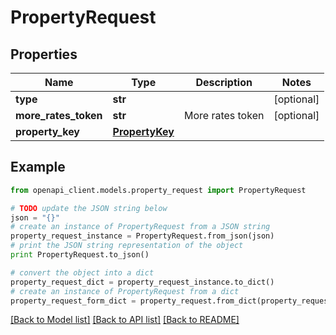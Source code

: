 # PropertyRequest


## Properties
Name | Type | Description | Notes
------------ | ------------- | ------------- | -------------
**type** | **str** |  | [optional] 
**more_rates_token** | **str** | More rates token | [optional] 
**property_key** | [**PropertyKey**](PropertyKey.md) |  | 

## Example

```python
from openapi_client.models.property_request import PropertyRequest

# TODO update the JSON string below
json = "{}"
# create an instance of PropertyRequest from a JSON string
property_request_instance = PropertyRequest.from_json(json)
# print the JSON string representation of the object
print PropertyRequest.to_json()

# convert the object into a dict
property_request_dict = property_request_instance.to_dict()
# create an instance of PropertyRequest from a dict
property_request_form_dict = property_request.from_dict(property_request_dict)
```
[[Back to Model list]](../README.md#documentation-for-models) [[Back to API list]](../README.md#documentation-for-api-endpoints) [[Back to README]](../README.md)


